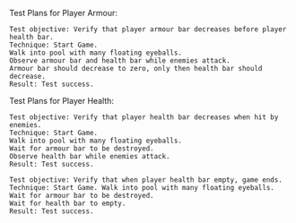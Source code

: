 Test Plans for Player Armour:

	Test objective: Verify that player armour bar decreases before player health bar.
	Technique: Start Game. 
	Walk into pool with many floating eyeballs. 
	Observe armour bar and health bar while enemies attack.
	Armour bar should decrease to zero, only then health bar should decrease.
	Result: Test success.

Test Plans for Player Health:

	Test objective: Verify that player health bar decreases when hit by enemies.
	Technique: Start Game. 
	Walk into pool with many floating eyeballs. 
	Wait for armour bar to be destroyed. 
	Observe health bar while enemies attack.
	Result: Test success.

	Test objective: Verify that when player health bar empty, game ends.
	Technique: Start Game. Walk into pool with many floating eyeballs. 
	Wait for armour bar to be destroyed. 
	Wait for health bar to empty. 
	Result: Test success. 